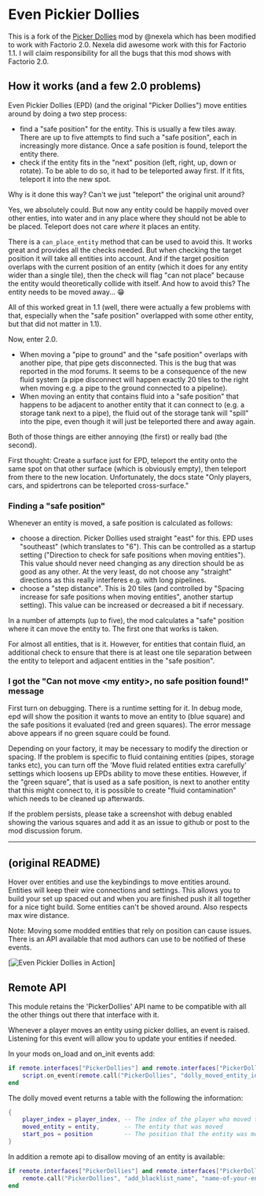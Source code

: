 # Even Pickier Dollies

This is a fork of the [Picker Dollies](https://github.com/Nexela/PickerDollies) mod by @nexela which has been modified to work with Factorio 2.0. Nexela did awesome work with this for Factorio 1.1. I will claim responsibility for all the bugs that this mod shows with Factorio 2.0.

## How it works (and a few 2.0 problems)

Even Pickier Dollies (EPD) (and the original "Picker Dollies") move entities around by doing a two step process:

- find a "safe position" for the entity. This is usually a few tiles away. There are up to five attempts to find such a "safe position", each in increasingly more distance. Once a safe position is found, teleport the entity there.
- check if the entity fits in the "next" position (left, right, up, down or rotate). To be able to do so, it had to be teleported away first. If it fits, teleport it into the new spot.

Why is it done this way? Can't we just "teleport" the original unit around?

Yes, we absolutely could. But now any entity could be happily moved over other enties, into water and in any place where they should not be able to be placed. Teleport does not care *where* it places an entity.

There is a `can_place_entity` method that can be used to avoid this. It works great and provides all the checks needed. But when checking the target position it will take all entities into account. And if the target position overlaps with the current position of an entity (which it does for any entity wider than a single tile), then the check will flag "can not place" because the entity would theoretically collide with itself. And how to avoid this? The entity needs to be moved away...  😁

All of this worked great in 1.1 (well, there were actually a few problems with that, especially when the "safe position" overlapped with some other entity, but that did not matter in 1.1).

Now, enter 2.0.

- When moving a "pipe to ground" and the "safe position" overlaps with another pipe, that pipe gets disconnected. This is the bug that was reported in the mod forums. It seems to be a consequence of the new fluid system (a pipe disconnect will happen exactly 20 tiles to the right when moving e.g. a pipe to the ground connected to a pipeline).
- When moving an entity that contains fluid into a "safe position" that happens to be adjacent to another entity that it can connect to (e.g. a storage tank next to a pipe), the fluid out of the storage tank will "spill" into the pipe, even though it will just be teleported there and away again.

Both of those things are either annoying (the first) or really bad (the second).

First thought: Create a surface just for EPD, teleport the entity onto the same spot on that other surface (which is obviously empty), then teleport from there to the new location. Unfortunately, the docs state "Only players, cars, and spidertrons can be teleported cross-surface."

### Finding a "safe position"

Whenever an entity is moved, a safe position is calculated as follows:

- choose a direction. Picker Dollies used straight "east" for this. EPD uses "southeast" (which translates to "6"). This can be controlled as a startup setting ("Direction to check for safe positions when moving entities"). This value should never need changing as any direction should be as good as any other. At the very least, do not choose any "straight" directions as this really interferes e.g. with long pipelines.
- choose a "step distance". This is 20 tiles (and controlled by "Spacing increase for safe positions when moving entities", another startup setting). This value can be increased or decreased a bit if necessary.

In a number of attempts (up to five), the mod calculates a "safe" position where it can move the entity to. The first one that works is taken.

For almost all entities, that is it. However, for entities that contain fluid, an additional check to ensure that there is at least one tile separation between the entity to teleport and adjacent entities in the "safe position".

### I got the "Can not move &lt;my entity&gt;, no safe position found!" message

First turn on debugging. There is a runtime setting for it. In debug mode, epd will show the position it wants to move an entity to (blue square) and the safe positions it evaluated (red and green squares). The error message above appears if no green square could be found.

Depending on your factory, it may be necessary to modify the direction or spacing. If the problem is specific to fluid containing entities (pipes, storage tanks etc), you can turn off the 'Move fluid related entities extra carefully' settings which loosens up EPDs ability to move these entities. However, if the "green square", that is used as a safe position, is next to another entity that this might connect to, it is possible to create "fluid contamination" which needs to be cleaned up afterwards.

If the problem persists, please take a screenshot with debug enabled showing the various squares and add it as an issue to github or post to the mod discussion forum.

----

## (original README)

Hover over entities and use the keybindings to move entities around. Entities will keep their wire connections and settings. This allows you to build your set up spaced out and when you are finished push it all together for a nice tight build. Some entities can't be shoved around. Also respects max wire distance.

Note: Moving some modded entities that rely on position can cause issues. There is an API available that mod authors can use to be notified of these events.

[![Even Pickier Dollies in Action](https://github.com/hgschmie/factorio-even-pickier-dollies/blob/main/.portal/even-pickier-dollies.gif)]

## Remote API

This module retains the 'PickerDollies' API name to be compatible with all the other things out there that interface with it.

Whenever a player moves an entity using picker dollies, an event is
raised. Listening for this event will allow you to update your
entities if needed.

In your mods on_load and on_init events add:

```lua
if remote.interfaces["PickerDollies"] and remote.interfaces["PickerDollies"]["dolly_moved_entity_id"] then
    script.on_event(remote.call("PickerDollies", "dolly_moved_entity_id"), your_function_to_update_the_entity)
end
```

The dolly moved event returns a table with the following the information:
```lua
{
    player_index = player_index, -- The index of the player who moved the entity
    moved_entity = entity,       -- The entity that was moved
    start_pos = position         -- The position that the entity was moved from
}
```

In addition a remote api to disallow moving of an entity is available:
```lua
if remote.interfaces["PickerDollies"] and remote.interfaces["PickerDollies"]["add_blacklist_name"] then
    remote.call("PickerDollies", "add_blacklist_name", "name-of-your-entity")
end
```
